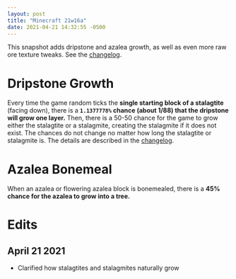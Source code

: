 ```yaml
---
layout: post
title: "Minecraft 21w16a"
date: 2021-04-21 14:32:55 -0500
---
```


This snapshot adds dripstone and azalea growth, as well as even more raw ore texture tweaks. See the [changelog](https://www.minecraft.net/en-us/article/minecraft-snapshot-21w16a).

# Dripstone Growth

Every time the game random ticks the **single starting block of a stalagtite** (facing down), there is a **`1.1377778%` chance (about 1/88) that the dripstone will grow one layer.** Then, there is a 50-50 chance for the game to grow either the stalagtite or a stalagmite, creating the stalagmite if it does not exist. The chances do not change no matter how long the stalagtite or stalagmite is. The details are described in the [changelog](https://www.minecraft.net/en-us/article/minecraft-snapshot-21w16a).

# Azalea Bonemeal

When an azalea or flowering azalea block is bonemealed, there is a **45% chance for the azalea to grow into a tree.**

# Edits

## April 21 2021

- Clarified how stalagtites and stalagmites naturally grow


